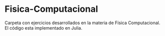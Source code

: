 # Fisica-Computacional
Carpeta con ejercicios desarrollados en la materia de Física Computacional. El código esta implementado en Julia.
